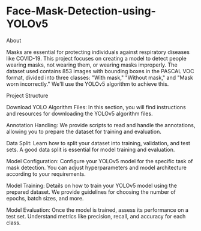 # Face-Mask-Detection-using-YOLOv5

About

Masks are essential for protecting individuals against respiratory diseases like COVID-19. This project focuses on creating a model to detect people wearing masks, not wearing them, or wearing masks improperly. The dataset used contains 853 images with bounding boxes in the PASCAL VOC format, divided into three classes: "With mask," "Without mask," and "Mask worn incorrectly." We'll use the YOLOv5 algorithm to achieve this.

Project Structure

Download YOLO Algorithm Files: In this section, you will find instructions and resources for downloading the YOLOv5 algorithm files.

Annotation Handling: We provide scripts to read and handle the annotations, allowing you to prepare the dataset for training and evaluation.

Data Split: Learn how to split your dataset into training, validation, and test sets. A good data split is essential for model training and evaluation.

Model Configuration: Configure your YOLOv5 model for the specific task of mask detection. You can adjust hyperparameters and model architecture according to your requirements.

Model Training: Details on how to train your YOLOv5 model using the prepared dataset. We provide guidelines for choosing the number of epochs, batch sizes, and more.

Model Evaluation: Once the model is trained, assess its performance on a test set. Understand metrics like precision, recall, and accuracy for each class.
